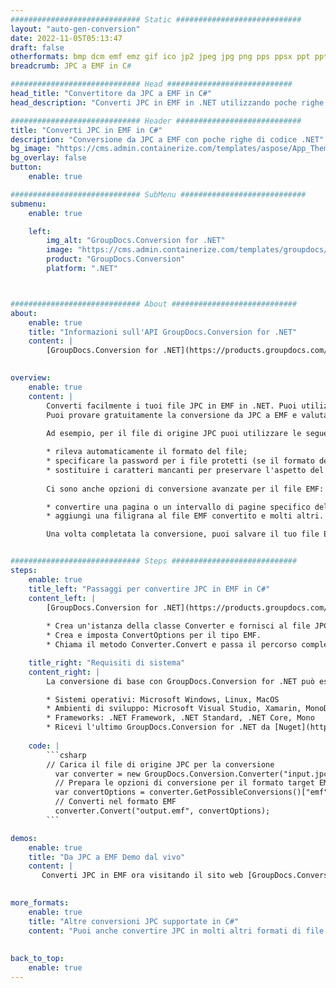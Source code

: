 ```yaml
---
############################# Static ############################
layout: "auto-gen-conversion"
date: 2022-11-05T05:13:47
draft: false
otherformats: bmp dcm emf emz gif ico jp2 jpeg jpg png pps ppsx ppt pptx psb psd svg svgz tga tif tiff webp wmf wmz
breadcrumb: JPC a EMF in C#

############################# Head ############################
head_title: "Convertitore da JPC a EMF in C#"
head_description: "Converti JPC in EMF in .NET utilizzando poche righe di codice. Utilizza l'API di conversione dei documenti di GroupDocs per convertire oltre 160 formati di file."

############################# Header ############################
title: "Converti JPC in EMF in C#"
description: "Conversione da JPC a EMF con poche righe di codice .NET"
bg_image: "https://cms.admin.containerize.com/templates/aspose/App_Themes/V3/images/bg/header1.png"
bg_overlay: false
button:
    enable: true

############################# SubMenu ############################
submenu:
    enable: true

    left:
        img_alt: "GroupDocs.Conversion for .NET"
        image: "https://cms.admin.containerize.com/templates/groupdocs/images/product-logos/90x90-noborder/groupdocs-conversion-net.png"
        product: "GroupDocs.Conversion"
        platform: ".NET"



############################# About ############################
about:
    enable: true
    title: "Informazioni sull'API GroupDocs.Conversion for .NET"
    content: |
        [GroupDocs.Conversion for .NET](https://products.groupdocs.com/conversion/net/) può essere utilizzato per convertire Microsoft Word, Excel, PowerPoint, PDF, Visio e altri formati. GroupDocs.Conversion è un'API standalone adatta per sistemi interni e back-end in cui sono richieste prestazioni elevate. Non dipende da alcun software come Microsoft o Open Office.
    

overview:
    enable: true
    content: |
        Converti facilmente i tuoi file JPC in EMF in .NET. Puoi utilizzare solo un paio di righe di codice C# in qualsiasi piattaforma a tua scelta come: Windows, Linux, macOS.
        Puoi provare gratuitamente la conversione da JPC a EMF e valutare la qualità dei risultati della conversione. Insieme a semplici scenari di conversione di file, puoi provare opzioni più avanzate per caricare il file di origine JPC e per salvare il risultato di output EMF. 
        
        Ad esempio, per il file di origine JPC puoi utilizzare le seguenti opzioni di caricamento:

        * rileva automaticamente il formato del file;
        * specificare la password per i file protetti (se il formato del file lo supporta);
        * sostituire i caratteri mancanti per preservare l'aspetto del documento.
        
        Ci sono anche opzioni di conversione avanzate per il file EMF:

        * convertire una pagina o un intervallo di pagine specifico del documento;
        * aggiungi una filigrana al file EMF convertito e molti altri.

        Una volta completata la conversione, puoi salvare il tuo file EMF nel percorso del file locale o in qualsiasi archivio di terze parti come FTP, Amazon S3, Google Drive, Dropbox ecc. Nota: per convertire JPC in {{ TO}} non è necessario alcun software aggiuntivo installato, come MS Office, Open Office, Adobe Acrobat Reader ecc.


############################# Steps ############################
steps:
    enable: true
    title_left: "Passaggi per convertire JPC in EMF in C#"
    content_left: |
        [GroupDocs.Conversion for .NET](https://products.groupdocs.com/conversion/net/) consente agli sviluppatori di convertire facilmente un file JPC in EMF con poche righe di codice.
        
        * Crea un'istanza della classe Converter e fornisci al file JPC il percorso completo
        * Crea e imposta ConvertOptions per il tipo EMF.
        * Chiama il metodo Converter.Convert e passa il percorso completo e il formato (EMF) come parametro

    title_right: "Requisiti di sistema"
    content_right: |
        La conversione di base con GroupDocs.Conversion for .NET può essere eseguita in pochi semplici passaggi. Le nostre API sono supportate su tutte le principali piattaforme e sistemi operativi. Prima di eseguire il codice seguente, assicurati di avere i seguenti prerequisiti installati sul tuo sistema.

        * Sistemi operativi: Microsoft Windows, Linux, MacOS
        * Ambienti di sviluppo: Microsoft Visual Studio, Xamarin, MonoDevelop
        * Frameworks: .NET Framework, .NET Standard, .NET Core, Mono
        * Ricevi l'ultimo GroupDocs.Conversion for .NET da [Nuget](https://www.nuget.org/packages/groupdocs.conversion)
         
    code: |
        ```csharp    
        // Carica il file di origine JPC per la conversione
          var converter = new GroupDocs.Conversion.Converter("input.jpc");
          // Prepara le opzioni di conversione per il formato target EMF
          var convertOptions = converter.GetPossibleConversions()["emf"].ConvertOptions;
          // Converti nel formato EMF
          converter.Convert("output.emf", convertOptions);
        ```

demos:
    enable: true
    title: "Da JPC a EMF Demo dal vivo"
    content: |
       Converti JPC in EMF ora visitando il sito web [GroupDocs.Conversion App](https://products.groupdocs.app/conversion/family). La demo online presenta i seguenti vantaggi
          

more_formats:
    enable: true
    title: "Altre conversioni JPC supportate in C#"
    content: "Puoi anche convertire JPC in molti altri formati di file. Si prega di consultare l'elenco di seguito."
       
       
back_to_top:
    enable: true
---
```


